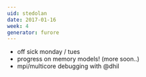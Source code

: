 ```yaml
---
uid: stedolan
date: 2017-01-16
week: 4
generator: furore
---
```


  - off sick monday / tues
  - progress on memory models! (more soon..)
  - mpi/multicore debugging with @dhil


